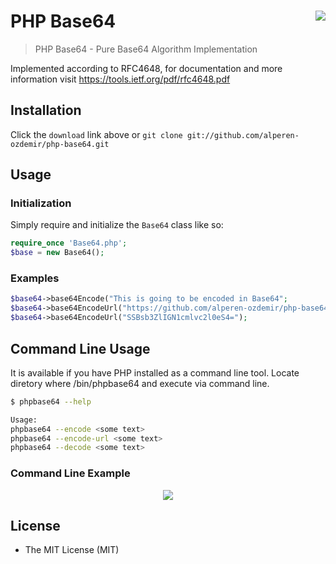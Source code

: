# PHP Base64 <img align="right" src="http://r73.cooltext.com/rendered/cooltext-357164423794928.gif" />

> PHP Base64 - Pure Base64 Algorithm Implementation

Implemented according to RFC4648, for documentation
and more information visit <https://tools.ietf.org/pdf/rfc4648.pdf>

## Installation

Click the `download` link above or `git clone git://github.com/alperen-ozdemir/php-base64.git`

## Usage

### Initialization

Simply require and initialize the `Base64` class like so:
```php
require_once 'Base64.php';
$base = new Base64();
```
### Examples
```php
$base64->base64Encode("This is going to be encoded in Base64";
$base64->base64EncodeUrl("https://github.com/alperen-ozdemir/php-base64";
$base64->base64EncodeUrl("SSBsb3ZlIGN1cmlvc2l0eS4=");
```

## Command Line Usage
It is available if you have PHP installed as a command line tool.
Locate diretory where /bin/phpbase64 and execute via command line.
```sh
$ phpbase64 --help

Usage:                                                                           
phpbase64 --encode <some text>                                                  
phpbase64 --encode-url <some text>                                               
phpbase64 --decode <some text> 

```

### Command Line Example

<p align="center">
<img src="https://camo.githubusercontent.com/29b7009076fa2d81b6dc293793dfdfc1039c9196/687474703a2f2f7777772e696d67696d2e636f6d2f383830696e63696e393933343131332e676966" />
</p>

## License
 
* The MIT License (MIT)
